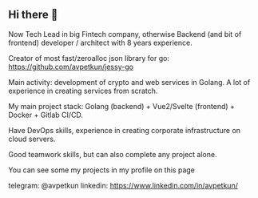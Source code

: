 ## Hi there 👋

Now Tech Lead in big Fintech company, otherwise Backend (and bit of frontend) developer / architect with 8 years experience.

Creator of most fast/zeroalloc json library for go: https://github.com/avpetkun/jessy-go

Main activity: development of crypto and web services in Golang. A lot of experience in creating services from scratch.

My main project stack: Golang (backend) + Vue2/Svelte (frontend) + Docker + Gitlab CI/CD.

Have DevOps skills, experience in creating corporate infrastructure on cloud servers.

Good teamwork skills, but can also complete any project alone.

You can see some my projects in my profile on this page

telegram: @avpetkun
linkedin: https://www.linkedin.com/in/avpetkun/
